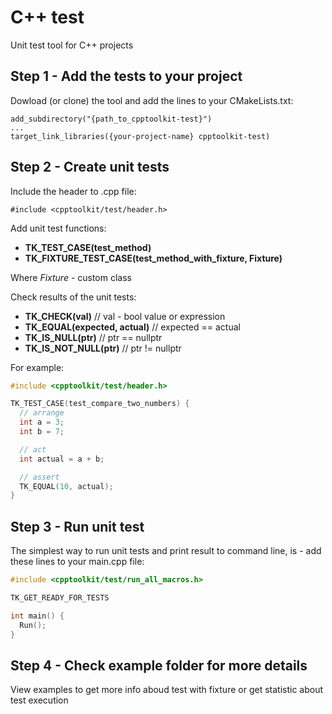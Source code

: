 # C++ test
Unit test tool for C++ projects

## Step 1 - Add the tests to your project
Dowload (or clone) the tool and add the lines to your CMakeLists.txt:
```
add_subdirectory("{path_to_cpptoolkit-test}")
...
target_link_libraries({your-project-name} cpptoolkit-test)
```

## Step 2 - Create unit tests
Include the header to .cpp file:
```
#include <cpptoolkit/test/header.h>
```
Add unit test functions:
* **TK_TEST_CASE(test_method)**
* **TK_FIXTURE_TEST_CASE(test_method_with_fixture, Fixture)**

Where _Fixture_ - custom class

Check results of the unit tests:
* **TK_CHECK(val)** // val - bool value or expression
* **TK_EQUAL(expected, actual)** // expected == actual
* **TK_IS_NULL(ptr)** // ptr == nullptr
* **TK_IS_NOT_NULL(ptr)** // ptr != nullptr

For example:
```cpp
#include <cpptoolkit/test/header.h>

TK_TEST_CASE(test_compare_two_numbers) {
  // arrange
  int a = 3;
  int b = 7;

  // act
  int actual = a + b;

  // assert
  TK_EQUAL(10, actual);
}
```

## Step 3 - Run unit test
The simplest way to run unit tests and print result to command line, is - add these lines to your main.cpp file:
```cpp
#include <cpptoolkit/test/run_all_macros.h>

TK_GET_READY_FOR_TESTS

int main() {
  Run();
}
```

## Step 4 - Check **example** folder for more details
View examples to get more info aboud test with fixture or get statistic about test execution

